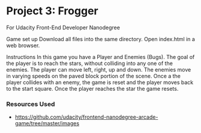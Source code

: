 # Project 3: Frogger
For Udacity Front-End Developer Nanodegree

Game set up
Download all files into the same directory. Open index.html in a web browser. 

Instructions
In this game you have a Player and Enemies (Bugs). The goal of the player is to reach the stars, without colliding into any one of the enemies. The player can move left, right, up and down. The enemies move in varying speeds on the paved block portion of the scene. Once a the player collides with an enemy, the game is reset and the player moves back to the start square. Once the player reaches the star the game resets.


### Resources Used
- https://github.com/udacity/frontend-nanodegree-arcade-game/tree/master/images
